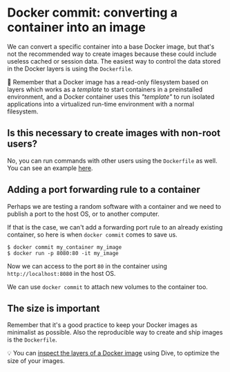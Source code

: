 # Docker commit: converting a container into an image

We can convert a specific container into a base Docker image, but that's not the recommended way to create images because these could include useless cached or session data. 
The easiest way to control the data stored in the Docker layers is using the `Dockerfile`.

🧠 Remember that a Docker image has a read-only filesystem based on layers which works as a _template_ to start containers in a preinstalled environment, and a Docker container uses this _"template"_ to run isolated applications into a virtualized run-time environment with a normal filesystem.

## Is this necessary to create images with non-root users?

No, you can run commands with other users using the `Dockerfile` as well. You can see an example [here](https://dev.to/cloudx/testing-our-package-build-in-the-docker-world-34p0).

## Adding a port forwarding rule to a container

Perhaps we are testing a random software with a container and we need to publish a port to the host OS, or to another computer.

If that is the case, we can't add a forwarding port rule to an already existing container, so here is when `docker commit` comes to save us.

```
$ docker commit my_container my_image
$ docker run -p 8080:80 -it my_image
```

Now we can access to the port `80` in the container using `http://localhost:8080` in the host OS.

We can use `docker commit` to attach new volumes to the container too.

## The size is important

Remember that it's a good practice to keep your Docker images as minimalist as possible. Also the reproducible way to create and ship images is the `Dockerfile`.

💡 You can [inspect the layers of a Docker image](https://dev.to/cloudx/analyzing-the-docker-layers-with-dive-5e7o) using Dive, to optimize the size of your images.
